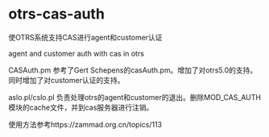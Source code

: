 # otrs-cas-auth
使OTRS系统支持CAS进行agent和customer认证

agent and customer auth with cas in otrs

CASAuth.pm 参考了Gert Schepens的casAuth.pm。增加了对otrs5.0的支持。同时增加了对customer认证的支持。

aslo.pl/cslo.pl 负责处理otrs的agent和customer的退出。删除MOD_CAS_AUTH模块的cache文件，并到cas服务器进行注销。

使用方法参考https://zammad.org.cn/topics/113

